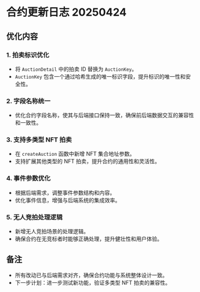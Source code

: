 # 合约更新日志 20250424

## 优化内容

### 1. 拍卖标识优化
- 将 `AuctionDetail` 中的拍卖 ID 替换为 `AuctionKey`。
- `AuctionKey` 包含一个通过哈希生成的唯一标识字段，提升标识的唯一性和安全性。

### 2. 字段名称统一
- 优化合约字段名称，使其与后端接口保持一致，确保前后端数据交互的兼容性和一致性。

### 3. 支持多类型 NFT 拍卖
- 在 `createAuction` 函数中新增 NFT 集合地址参数。
- 支持扩展其他类型的 NFT 拍卖，提升合约的通用性和灵活性。

### 4. 事件参数优化
- 根据后端需求，调整事件参数结构和内容。
- 优化事件信息，增强与后端系统的集成效率。

### 5. 无人竞拍处理逻辑
- 新增无人竞拍场景的处理逻辑。
- 确保合约在无竞标者时能够正确处理，提升健壮性和用户体验。

## 备注
- 所有改动已与后端需求对齐，确保合约功能与系统整体设计一致。
- 下一步计划：进一步测试新功能，验证多类型 NFT 拍卖的兼容性。